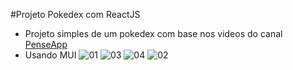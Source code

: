 #Projeto Pokedex com ReactJS

* Projeto simples de um pokedex com base nos videos do canal <a href='https://www.youtube.com/channel/UCeh1dIqBouGhlo1SwtnXpOw' targer='_blank'>PenseApp</a>
* Usando MUI
![01](https://user-images.githubusercontent.com/79944203/184555542-3f07e04a-745d-473e-9d0e-94f907f628f0.png)
![03](https://user-images.githubusercontent.com/79944203/184555551-6563b965-e68a-450d-a79e-b9e7d0140b14.png)
![04](https://user-images.githubusercontent.com/79944203/184555552-41bf9daa-899e-4af8-9563-67c5cdb80bb2.png)
![02](https://user-images.githubusercontent.com/79944203/184555553-8d7dabb8-7fc7-4ad6-a86a-2c147077a2eb.png)

